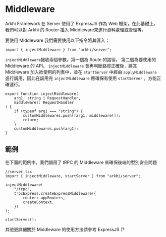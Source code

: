 # Middleware

Arkhi Framework 在 Server 使用了 ExpressJS 作為 Web 框架，在此基礎上，我們可以對 Arkhi 的 Router 插入 Middleware來進行資料處理或管理等。

要使用 Middleware 我們需要使用以下指令將其匯入：
```tsx
import { injectMiddleware } from "arkhi/server";
```
`injectMiddleware`接收兩個參數，第一個為 Route 的路徑， 第二個為要使用的 Middleware 的 API。 `injectMiddleware` 會再判斷路徑正確後，將其 Middleware 加入欲使用的列表中，並在 `startServer` 中經由 `applyMiddleware` 進行調用，因此在調用完 `injectMiddleware` 應確保有使用 `startServer` ，方能正確運行。



```tsx
export function injectMiddleware(
	arg1: string | RequestHandler,
	middleware?: RequestHandler
) {
	if (typeof arg1 === "string") {
		customMiddlewares.push([arg1, middleware!]);
		return;
	}
	customMiddlewares.push(arg1);
}
```

## 範例
在下面的範例中，我們調用了 tRPC 的 Middleware 來確保後端的型別安全問題

```tsx
//server.tsx
import { injectMiddleware, startServer } from "arkhi/server";

injectMiddleware(
	"/trpc",
	trpcExpress.createExpressMiddleware({
		router: appRouters,
		createContext,
	})
);

startServer();
```

其他更詳細關於 Middleware 的使用方法請參考 ExpressJS (?

